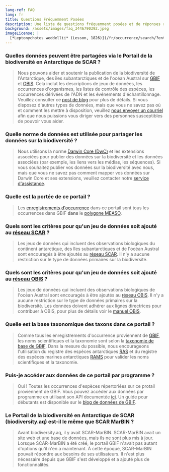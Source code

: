 ```yaml
---
lang-ref: FAQ
lang: fr
title: Questions Fréquemment Posées
description: Une liste de questions fréquemment posées et de réponses relatives au Portail de la biodiversité en Antarctique de SCAR
background: /assets/images/faq_3446790392.jpeg
imageLicense: |
  [*Leptonychotes weddellii* (Lesson, 1826)](/fr/occurrence/search/?entity=3446790392)
---
```


### Quelles données peuvent être partagées via le Portail de la biodiversité en Antarctique de SCAR ?

> Nous pouvons aider et soutenir la publication de la biodiversité de l'Antarctique, des îles subantarctiques et de l'océan Austral sur [GBIF](https://www.gbif.org/) et [OBIS](https://www/obis.org/). Cela inclut les descriptions de jeux de données, les occurrences d'organismes, les listes de contrôle des espèces, les occurrences dérivées de l'ADN et les événements d'échantillonnage. Veuillez consulter ce [post de blog](https://data-blog.gbif.org/post/data-shareability/) pour plus de détails.
> Si vous disposez d'autres types de données, mais que vous ne savez pas où et comment les mettre à disposition, veuillez [nous envoyer un courriel](mailto:data-biodiversity-aq@naturalsciences.be) afin que nous puissions vous diriger vers des personnes susceptibles de pouvoir vous aider.

### Quelle norme de données est utilisée pour partager les données sur la biodiversité ?

> Nous utilisons la norme [Darwin Core (DwC)](https://dwc.tdwg.org/) et les extensions associées pour publier des données sur la biodiversité et les données associées (par exemple, les liens vers les médias, les séquences). Si vous souhaitez publier vos données sur la biodiversité avec nous, mais que vous ne savez pas comment mapper vos données sur Darwin Core et ses extensions, veuillez contacter notre [service d'assistance](mailto:data-biodiversity-aq@naturalsciences.be).

### Quelle est la portée de ce portail ?

> Les [enregistrements d'occurrence](/fr/occurrence/search) dans ce portail sont tous les occurrences dans GBIF **dans** le [polygone MEASO](https://github.com/gbif/hp-antarctic/blob/eea6740b87e477305107cf702055e01a0b4691d8/_includes/js/config.js#L32).

### Quels sont les critères pour qu'un jeu de données soit ajouté au [réseau SCAR](https://www.gbif.org/fr/network/8534dd20-c368-4a1f-bdaf-e6b390710f89) ?

> Les jeux de données qui incluent des observations biologiques du continent antarctique, des îles subantarctiques et de l'océan Austral sont encouragés à être ajoutés au [réseau SCAR](https://www.gbif.org/fr/network/8534dd20-c368-4a1f-bdaf-e6b390710f89). Il n'y a aucune restriction sur le type de données primaires sur la biodiversité.

### Quels sont les critères pour qu'un jeu de données soit ajouté au [réseau OBIS](https://www.gbif.org/fr/network/2b7c7b4f-4d4f-40d3-94de-c28b6fa054a6) ?

> Les jeux de données qui incluent des observations biologiques de l'océan Austral sont encouragés à être ajoutés au [réseau OBIS](https://www.gbif.org/network/fr/2b7c7b4f-4d4f-40d3-94de-c28b6fa054a6). Il n'y a aucune restriction sur le type de données primaires sur la biodiversité. Les données doivent adhérer aux lignes directrices pour contribuer à OBIS, pour plus de détails voir le [manuel OBIS](https://manual.obis.org/).

### Quelle est la base taxonomique des taxons dans ce portail ?

> Comme tous les enregistrements d'occurrence proviennent de [GBIF](https://www.gbif.org/), les noms scientifiques et la taxonomie sont selon la [taxonomie de base de GBIF](https://doi.org/10.15468/39omei). Dans la mesure du possible, nous encourageons l'utilisation du registre des espèces antarctiques [RAS](https://ras.biodiversity.aq) et du registre des espèces marines antarctiques [RAMS](https://www.marinespecies.org/rams/) pour valider les noms scientifiques et la taxonomie.

### Puis-je accéder aux données de ce portail par programme ?

> Oui ! Toutes les occurrences d'espèces répertoriées sur ce protail proviennent de GBIF. Vous pouvez accéder aux données par programme en utilisant son API documentée [ici](https://techdocs.gbif.org/en/openapi/). Un guide pour débutants est disponible sur le [blog de données de GBIF](https://data-blog.gbif.org/post/gbif-api-beginners-guide/).

### Le Portail de la biodiversité en Antarctique de SCAR (biodiversity.aq) est-il le même que SCAR MarBIN ?

>Avant biodiversity.aq, il y avait SCAR-MarBIN. SCAR-MarBIN avait un site web et une base de données, mais ils ne sont plus mis à jour. Lorsque SCAR-MarBIN a été créé, le portail GBIF n'avait pas autant d'options qu'il n'en a maintenant. À cette époque, SCAR-MarBIN pouvait répondre aux besoins de ses utilisateurs. Il n'est plus nécessaire depuis que GBIF s'est développé et a ajouté plus de fonctionnalités.
